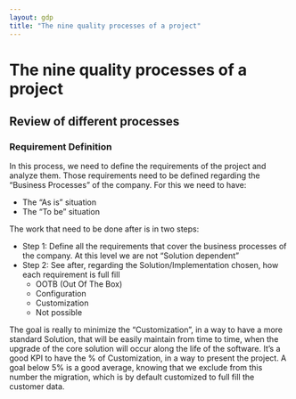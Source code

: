 ```yaml
---
layout: gdp
title: "The nine quality processes of a project"
---
```


<h1>The nine quality processes of a project</h1>

<h2>Review of different processes</h2>

<h3>Requirement Definition</h3>

<p>
  In this process, we need to define the requirements of the project and analyze them. Those requirements need to
be defined regarding the “Business Processes” of the company. For this we need to have:
</p>

<ul>
  <li>The “As is” situation</li>
  <li>The “To be” situation</li>
</ul>

<p>
  The work that need to be done after is in two steps:
</p>

<ul>
  <li>Step 1: Define all the requirements that cover the business processes of the company. At this level we are not “Solution dependent”</li>
  <li>
    Step 2: See after, regarding the Solution/Implementation chosen, how each requirement is full fill
    <ul>
      <li>OOTB (Out Of The Box)</li>
      <li>Configuration</li>
      <li>Customization</li>
      <li>Not possible</li>
    </ul>
  </li>
</ul>

<p>
  The goal is really to minimize the “Customization”, in a way to have a more standard Solution, that will be
easily maintain from time to time, when the upgrade of the core solution will occur along the life of the software. It’s
a good KPI to have the % of Customization, in a way to present the project. A goal below 5% is a good average, knowing
that we exclude from this number the migration, which is by default customized to full fill the customer data.
</p>

